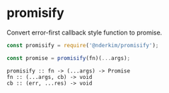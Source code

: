 # promisify

Convert error-first callback style function to promise.

```js
const promisify = require('@nderkim/promisify');
```

```js
const promise = promisify(fn)(...args);
```

```
promisify :: fn -> (...args) -> Promise
fn :: (...args, cb) -> void
cb :: (err, ...res) -> void
```
